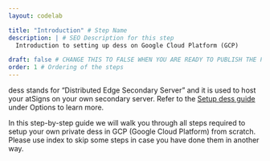 ```yaml
---
layout: codelab

title: "Introduction" # Step Name
description: | # SEO Description for this step
  Introduction to setting up dess on Google Cloud Platform (GCP)

draft: false # CHANGE THIS TO FALSE WHEN YOU ARE READY TO PUBLISH THE PAGE
order: 1 # Ordering of the steps
---
```


dess stands for “Distributed Edge Secondary Server” and it is used to host your atSigns on your own secondary server. Refer to the [Setup dess guide](https://atsign.dev/get-started/get-an-atsign/dess/) under Options to learn more.

In this step-by-step guide we will walk you through all steps required to setup your own private dess in GCP (Google Cloud Platform) from scratch. Please use index to skip some steps in case you have done them in another way.
